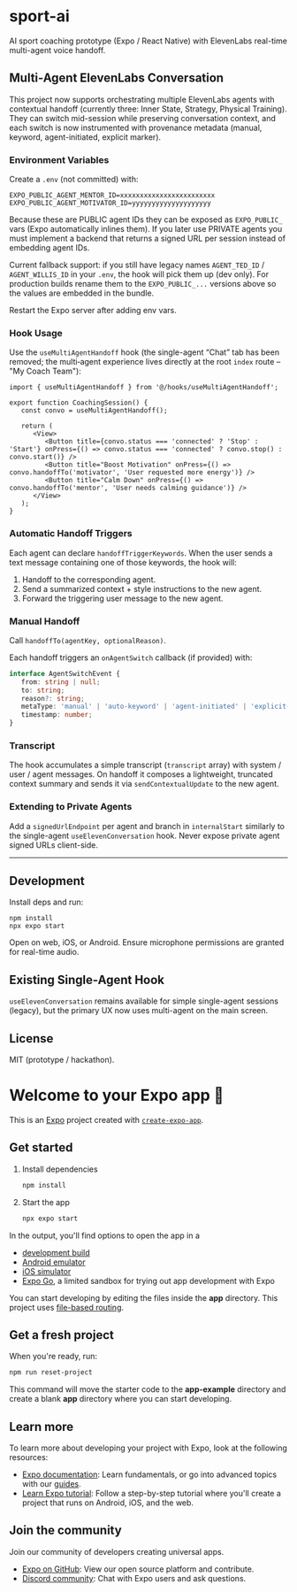 # sport-ai

AI sport coaching prototype (Expo / React Native) with ElevenLabs real-time multi-agent voice handoff.

## Multi-Agent ElevenLabs Conversation

This project now supports orchestrating multiple ElevenLabs agents with contextual handoff (currently three: Inner State, Strategy, Physical Training). They can switch mid-session while preserving conversation context, and each switch is now instrumented with provenance metadata (manual, keyword, agent-initiated, explicit marker).

### Environment Variables

Create a `.env` (not committed) with:

```
EXPO_PUBLIC_AGENT_MENTOR_ID=xxxxxxxxxxxxxxxxxxxxxxxx
EXPO_PUBLIC_AGENT_MOTIVATOR_ID=yyyyyyyyyyyyyyyyyyyy
```

Because these are PUBLIC agent IDs they can be exposed as `EXPO_PUBLIC_` vars (Expo automatically inlines them). If you later use PRIVATE agents you must implement a backend that returns a signed URL per session instead of embedding agent IDs.

Current fallback support: if you still have legacy names `AGENT_TED_ID` / `AGENT_WILLIS_ID` in your `.env`, the hook will pick them up (dev only). For production builds rename them to the `EXPO_PUBLIC_...` versions above so the values are embedded in the bundle.

Restart the Expo server after adding env vars.

### Hook Usage

Use the `useMultiAgentHandoff` hook (the single-agent “Chat” tab has been removed; the multi‑agent experience lives directly at the root `index` route – "My Coach Team"):

```tsx
import { useMultiAgentHandoff } from '@/hooks/useMultiAgentHandoff';

export function CoachingSession() {
   const convo = useMultiAgentHandoff();

   return (
      <View>
         <Button title={convo.status === 'connected' ? 'Stop' : 'Start'} onPress={() => convo.status === 'connected' ? convo.stop() : convo.start()} />
         <Button title="Boost Motivation" onPress={() => convo.handoffTo('motivator', 'User requested more energy')} />
         <Button title="Calm Down" onPress={() => convo.handoffTo('mentor', 'User needs calming guidance')} />
      </View>
   );
}
```

### Automatic Handoff Triggers

Each agent can declare `handoffTriggerKeywords`. When the user sends a text message containing one of those keywords, the hook will:
1. Handoff to the corresponding agent.
2. Send a summarized context + style instructions to the new agent.
3. Forward the triggering user message to the new agent.

### Manual Handoff

Call `handoffTo(agentKey, optionalReason)`.

Each handoff triggers an `onAgentSwitch` callback (if provided) with:

```ts
interface AgentSwitchEvent {
   from: string | null;
   to: string;
   reason?: string;
   metaType: 'manual' | 'auto-keyword' | 'agent-initiated' | 'explicit-marker';
   timestamp: number;
}
```

### Transcript

The hook accumulates a simple transcript (`transcript` array) with system / user / agent messages. On handoff it composes a lightweight, truncated context summary and sends it via `sendContextualUpdate` to the new agent.

### Extending to Private Agents

Add a `signedUrlEndpoint` per agent and branch in `internalStart` similarly to the single-agent `useElevenConversation` hook. Never expose private agent signed URLs client-side.

---

## Development

Install deps and run:

```
npm install
npx expo start
```

Open on web, iOS, or Android. Ensure microphone permissions are granted for real-time audio.

## Existing Single-Agent Hook

`useElevenConversation` remains available for simple single-agent sessions (legacy), but the primary UX now uses multi-agent on the main screen.

## License

MIT (prototype / hackathon).
# Welcome to your Expo app 👋

This is an [Expo](https://expo.dev) project created with [`create-expo-app`](https://www.npmjs.com/package/create-expo-app).

## Get started

1. Install dependencies

   ```bash
   npm install
   ```

2. Start the app

   ```bash
   npx expo start
   ```

In the output, you'll find options to open the app in a

- [development build](https://docs.expo.dev/develop/development-builds/introduction/)
- [Android emulator](https://docs.expo.dev/workflow/android-studio-emulator/)
- [iOS simulator](https://docs.expo.dev/workflow/ios-simulator/)
- [Expo Go](https://expo.dev/go), a limited sandbox for trying out app development with Expo

You can start developing by editing the files inside the **app** directory. This project uses [file-based routing](https://docs.expo.dev/router/introduction).

## Get a fresh project

When you're ready, run:

```bash
npm run reset-project
```

This command will move the starter code to the **app-example** directory and create a blank **app** directory where you can start developing.

## Learn more

To learn more about developing your project with Expo, look at the following resources:

- [Expo documentation](https://docs.expo.dev/): Learn fundamentals, or go into advanced topics with our [guides](https://docs.expo.dev/guides).
- [Learn Expo tutorial](https://docs.expo.dev/tutorial/introduction/): Follow a step-by-step tutorial where you'll create a project that runs on Android, iOS, and the web.

## Join the community

Join our community of developers creating universal apps.

- [Expo on GitHub](https://github.com/expo/expo): View our open source platform and contribute.
- [Discord community](https://chat.expo.dev): Chat with Expo users and ask questions.
